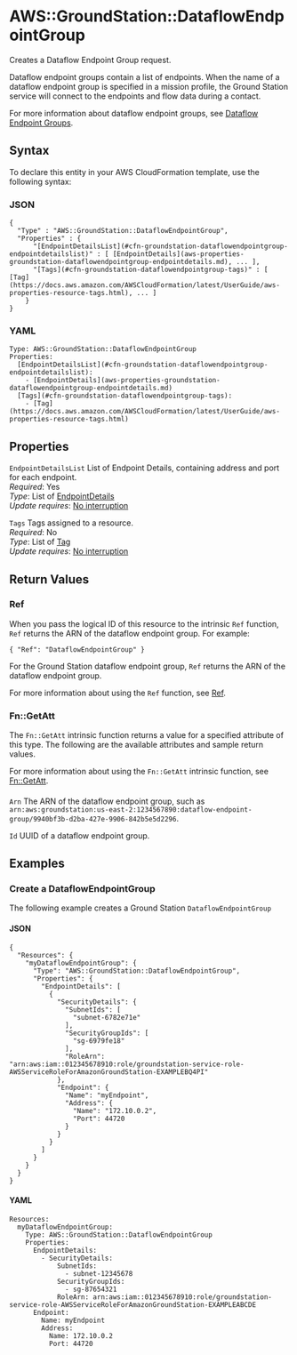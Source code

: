 # AWS::GroundStation::DataflowEndpointGroup<a name="aws-resource-groundstation-dataflowendpointgroup"></a>

Creates a Dataflow Endpoint Group request\.

 Dataflow endpoint groups contain a list of endpoints\. When the name of a dataflow endpoint group is specified in a mission profile, the Ground Station service will connect to the endpoints and flow data during a contact\. 

 For more information about dataflow endpoint groups, see [Dataflow Endpoint Groups](https://docs.aws.amazon.com/ground-station/latest/ug/dataflowendpointgroups.html)\. 

## Syntax<a name="aws-resource-groundstation-dataflowendpointgroup-syntax"></a>

To declare this entity in your AWS CloudFormation template, use the following syntax:

### JSON<a name="aws-resource-groundstation-dataflowendpointgroup-syntax.json"></a>

```
{
  "Type" : "AWS::GroundStation::DataflowEndpointGroup",
  "Properties" : {
      "[EndpointDetailsList](#cfn-groundstation-dataflowendpointgroup-endpointdetailslist)" : [ [EndpointDetails](aws-properties-groundstation-dataflowendpointgroup-endpointdetails.md), ... ],
      "[Tags](#cfn-groundstation-dataflowendpointgroup-tags)" : [ [Tag](https://docs.aws.amazon.com/AWSCloudFormation/latest/UserGuide/aws-properties-resource-tags.html), ... ]
    }
}
```

### YAML<a name="aws-resource-groundstation-dataflowendpointgroup-syntax.yaml"></a>

```
Type: AWS::GroundStation::DataflowEndpointGroup
Properties: 
  [EndpointDetailsList](#cfn-groundstation-dataflowendpointgroup-endpointdetailslist): 
    - [EndpointDetails](aws-properties-groundstation-dataflowendpointgroup-endpointdetails.md)
  [Tags](#cfn-groundstation-dataflowendpointgroup-tags): 
    - [Tag](https://docs.aws.amazon.com/AWSCloudFormation/latest/UserGuide/aws-properties-resource-tags.html)
```

## Properties<a name="aws-resource-groundstation-dataflowendpointgroup-properties"></a>

`EndpointDetailsList`  <a name="cfn-groundstation-dataflowendpointgroup-endpointdetailslist"></a>
 List of Endpoint Details, containing address and port for each endpoint\.   
*Required*: Yes  
*Type*: List of [EndpointDetails](aws-properties-groundstation-dataflowendpointgroup-endpointdetails.md)  
*Update requires*: [No interruption](https://docs.aws.amazon.com/AWSCloudFormation/latest/UserGuide/using-cfn-updating-stacks-update-behaviors.html#update-no-interrupt)

`Tags`  <a name="cfn-groundstation-dataflowendpointgroup-tags"></a>
 Tags assigned to a resource\.   
*Required*: No  
*Type*: List of [Tag](https://docs.aws.amazon.com/AWSCloudFormation/latest/UserGuide/aws-properties-resource-tags.html)  
*Update requires*: [No interruption](https://docs.aws.amazon.com/AWSCloudFormation/latest/UserGuide/using-cfn-updating-stacks-update-behaviors.html#update-no-interrupt)

## Return Values<a name="aws-resource-groundstation-dataflowendpointgroup-return-values"></a>

### Ref<a name="aws-resource-groundstation-dataflowendpointgroup-return-values-ref"></a>

 When you pass the logical ID of this resource to the intrinsic `Ref` function, `Ref` returns the ARN of the dataflow endpoint group\. For example: 

 `{ "Ref": "DataflowEndpointGroup" }` 

 For the Ground Station dataflow endpoint group, `Ref` returns the ARN of the dataflow endpoint group\. 

For more information about using the `Ref` function, see [Ref](https://docs.aws.amazon.com/AWSCloudFormation/latest/UserGuide/intrinsic-function-reference-ref.html)\.

### Fn::GetAtt<a name="aws-resource-groundstation-dataflowendpointgroup-return-values-fn--getatt"></a>

The `Fn::GetAtt` intrinsic function returns a value for a specified attribute of this type\. The following are the available attributes and sample return values\.

For more information about using the `Fn::GetAtt` intrinsic function, see [Fn::GetAtt](https://docs.aws.amazon.com/AWSCloudFormation/latest/UserGuide/intrinsic-function-reference-getatt.html)\.

#### <a name="aws-resource-groundstation-dataflowendpointgroup-return-values-fn--getatt-fn--getatt"></a>

`Arn`  <a name="Arn-fn::getatt"></a>
The ARN of the dataflow endpoint group, such as `arn:aws:groundstation:us-east-2:1234567890:dataflow-endpoint-group/9940bf3b-d2ba-427e-9906-842b5e5d2296`\. 

`Id`  <a name="Id-fn::getatt"></a>
 UUID of a dataflow endpoint group\. 

## Examples<a name="aws-resource-groundstation-dataflowendpointgroup--examples"></a>

### Create a DataflowEndpointGroup<a name="aws-resource-groundstation-dataflowendpointgroup--examples--Create_a_DataflowEndpointGroup"></a>

The following example creates a Ground Station `DataflowEndpointGroup`

#### JSON<a name="aws-resource-groundstation-dataflowendpointgroup--examples--Create_a_DataflowEndpointGroup--json"></a>

```
{
  "Resources": {
    "myDataflowEndpointGroup": {
      "Type": "AWS::GroundStation::DataflowEndpointGroup",
      "Properties": {
        "EndpointDetails": [
          {
            "SecurityDetails": {
              "SubnetIds": [
                "subnet-6782e71e"
              ],
              "SecurityGroupIds": [
                "sg-6979fe18"
              ],
              "RoleArn": "arn:aws:iam::012345678910:role/groundstation-service-role-AWSServiceRoleForAmazonGroundStation-EXAMPLEBQ4PI"
            },
            "Endpoint": {
              "Name": "myEndpoint",
              "Address": {
                "Name": "172.10.0.2",
                "Port": 44720
              }
            }
          }
        ]
      }
    }
  }
}
```

#### YAML<a name="aws-resource-groundstation-dataflowendpointgroup--examples--Create_a_DataflowEndpointGroup--yaml"></a>

```
Resources:
  myDataflowEndpointGroup:
    Type: AWS::GroundStation::DataflowEndpointGroup
    Properties:
      EndpointDetails:
        - SecurityDetails:
            SubnetIds:
              - subnet-12345678
            SecurityGroupIds:
              - sg-87654321
            RoleArn: arn:aws:iam::012345678910:role/groundstation-service-role-AWSServiceRoleForAmazonGroundStation-EXAMPLEABCDE
      Endpoint:
        Name: myEndpoint
        Address:
          Name: 172.10.0.2
          Port: 44720
```